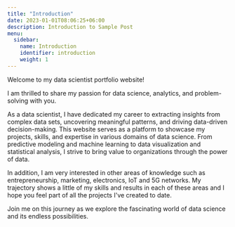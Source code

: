```yaml
---
title: "Introduction"
date: 2023-01-01T08:06:25+06:00
description: Introduction to Sample Post
menu:
  sidebar:
    name: Introduction
    identifier: introduction
    weight: 1
---
```


Welcome to my data scientist portfolio website! 

I am thrilled to share my passion for data science, analytics, and problem-solving with you.

As a data scientist, I have dedicated my career to extracting insights from complex data sets, uncovering meaningful patterns, and driving data-driven decision-making. This website serves as a platform to showcase my projects, skills, and expertise in various domains of data science. From predictive modeling and machine learning to data visualization and statistical analysis, I strive to bring value to organizations through the power of data.

In addition, I am very interested in other areas of knowledge such as entrepreneurship, marketing, electronics, IoT and 5G networks. My trajectory shows a little of my skills and results in each of these areas and I hope you feel part of all the projects I've created to date.

Join me on this journey as we explore the fascinating world of data science and its endless possibilities.
